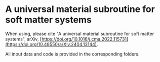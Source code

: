 # A universal material subroutine for soft matter systems
When using, please cite "A universal material subroutine for soft matter systems", arXiv, [https://doi.org/10.1016/j.cma.2022.115731](https://doi.org/10.48550/arXiv.2404.13144).

All input data and code is provided in the corresponding folders. 
